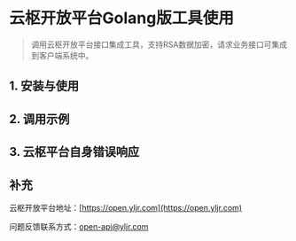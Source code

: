# 云枢开放平台Golang版工具使用

> 调用云枢开放平台接口集成工具，支持RSA数据加密，请求业务接口可集成到客户端系统中。

## 1. 安装与使用

## 2. 调用示例

## 3. 云枢平台自身错误响应

## 补充

云枢开放平台地址：[https://open.yljr.com](https://open.yljr.com)

问题反馈联系方式：[open-api@yljr.com](open-api@yljr.com)